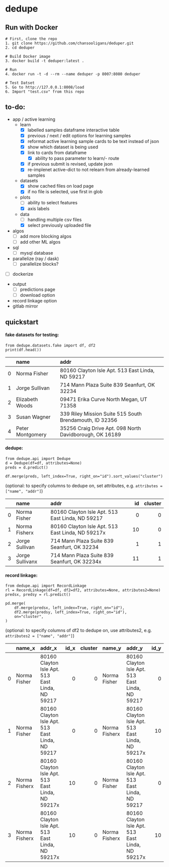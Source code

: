 # dedupe  

## Run with Docker

```
# First, clone the repo
1. git clone https://github.com/chansooligans/deduper.git
2. cd deduper

# Build Docker image
3. docker build -t deduper:latest .

# Run
4. docker run -t -d --rm --name deduper -p 8007:8080 deduper 

# Test Datset
5. Go to http://127.0.0.1:8008/load
6. Import "test.csv" from this repo
```

## to-do:

- app / active learning
    - learn
        - [x] labelled samples dataframe interactive table
        - [x] previous / next / edit options for learning samples
        - [x] reformat active learning sample cards to be text instead of json
        - [x] show which dataset is being used    
        - [x] link to cards from dataframe
            - [x] ability to pass parameter to learn/<idl>-<idr> route
        - [x] if previous submit is revised, update json
        - [x] re-implenet active-dict to not relearn from already-learned samples
    - datasets
        - [x] show cached files on load page
        - [x] if no file is selected, use first in glob
    - plots
        - [ ] ability to select features
        - [x] axis labels
    - data 
        - [ ] handling multiple csv files
        - [x] select previously uploaded file
- algos
    - [ ] add more blocking algos
    - [ ] add other ML algos
- sql
    - [ ] mysql database
- parallelize (ray / dask)
    - [ ] parallelize blocks? 
- [ ] dockerize
- output
    - [ ] predictions page
    - [ ] download option
- record linkage option
- gitlab mirror

## quickstart

#### fake datasets for testing:

```
from dedupe.datasets.fake import df, df2
print(df.head())
```

|    | name             | addr                                                    |
|---:|:-----------------|:--------------------------------------------------------|
|  0 | Norma Fisher     | 80160 Clayton Isle Apt. 513 East Linda, ND 59217        |
|  1 | Jorge Sullivan   | 714 Mann Plaza Suite 839 Seanfurt, OK 32234             |
|  2 | Elizabeth Woods  | 09471 Erika Curve North Megan, UT 71358                 |
|  3 | Susan Wagner     | 339 Riley Mission Suite 515 South Brendamouth, ID 32356 |
|  4 | Peter Montgomery | 35256 Craig Drive Apt. 098 North Davidborough, OK 16189 |

#### dedupe:

```
from dedupe.api import Dedupe
d = Dedupe(df=df, attributes=None)
preds = d.predict()

df.merge(preds, left_index=True, right_on="id").sort_values("cluster")
```

(optional: to specify columns to dedupe on, set attributes, e.g. `attributes = ["name", "addr"]`)

|    | name               | addr                                                     |   id |   cluster |
|---:|:-------------------|:---------------------------------------------------------|-----:|----------:|
|  0 | Norma Fisher       | 80160 Clayton Isle Apt. 513 East Linda, ND 59217         |    0 |         0 |
|  1 | Norma Fisherx      | 80160 Clayton Isle Apt. 513 East Linda, ND 59217x        |   10 |         0 |
|  2 | Jorge Sullivan     | 714 Mann Plaza Suite 839 Seanfurt, OK 32234              |    1 |         1 |
|  3 | Jorge Sullivanx    | 714 Mann Plaza Suite 839 Seanfurt, OK 32234x             |   11 |         1 |


#### record linkage:

```
from dedupe.api import RecordLinkage
rl = RecordLinkage(df=df, df2=df2, attributes=None, attributes2=None)
predsx, predsy = rl.predict()

pd.merge(
    df.merge(predsx, left_index=True, right_on="id"),
    df2.merge(predsy, left_index=True, right_on="id"),
    on="cluster",
)
```

(optional: to specify columns of df2 to dedupe on, use attributes2, e.g. `attributes2 = ["name", "addr"]`)

|    | name_x          | addr_x                                            |   id_x |   cluster | name_y           | addr_y                                            |   id_y |
|---:|:----------------|:--------------------------------------------------|-------:|----------:|:-----------------|:--------------------------------------------------|-------:|
|  0 | Norma Fisher    | 80160 Clayton Isle Apt. 513 East Linda, ND 59217  |      0 |         0 | Norma Fisher     | 80160 Clayton Isle Apt. 513 East Linda, ND 59217  |      0 |
|  1 | Norma Fisher    | 80160 Clayton Isle Apt. 513 East Linda, ND 59217  |      0 |         0 | Norma Fisherx    | 80160 Clayton Isle Apt. 513 East Linda, ND 59217x |     10 |
|  2 | Norma Fisherx   | 80160 Clayton Isle Apt. 513 East Linda, ND 59217x |     10 |         0 | Norma Fisher     | 80160 Clayton Isle Apt. 513 East Linda, ND 59217  |      0 |
|  3 | Norma Fisherx   | 80160 Clayton Isle Apt. 513 East Linda, ND 59217x |     10 |         0 | Norma Fisherx    | 80160 Clayton Isle Apt. 513 East Linda, ND 59217x |     10 |
